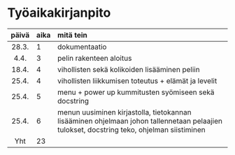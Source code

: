 # Työaikakirjanpito

| päivä | aika | mitä tein  |
| :----:|:-----| :-----|
| 28.3. | 1    | dokumentaatio |
| 4.4. | 3    | pelin rakenteen aloitus |
| 18.4. | 4    | vihollisten sekä kolikoiden lisääminen peliin |
| 25.4. | 4    | vihollisten liikkumisen toteutus + elämät ja levelit |
| 25.4. | 5    | menu + power up kummitusten syömiseen sekä docstring |
| 25.4. | 6    | menun uusiminen kirjastolla, tietokannan lisääminen ohjelmaan johon tallennetaan pelaajien tulokset, docstring teko, ohjelman siistiminen |
| Yht | 23    | |
